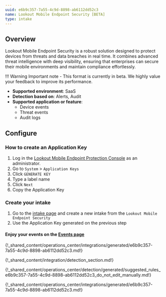 ```yaml
---
uuid: e6b9c357-7a55-4c9d-8898-ab6112dd52c3
name: Lookout Mobile Endpoint Security [BETA]
type: intake
---
```


## Overview

Lookout Mobile Endpoint Security is a robust solution designed to protect devices from threats and data breaches in real time. It combines advanced threat intelligence with deep visibility, ensuring that enterprises can secure their mobile environments and maintain compliance effortlessly.

!!! Warning
    Important note - This format is currently in beta. We highly value your feedback to improve its performance.

- **Supported environment**: SaaS
- **Detection based on**: Alerts, Audit
- **Supported application or feature**:
    - Device events
    - Threat events
    - Audit logs


## Configure

### How to create an Application Key

1. Log in the [Lookout Mobile Endpoint Protection Console](https://app.lookout.com/) as an administrator. 
2. Go to `System` > `Application Keys`
3. Click `GENERATE KEY`
4. Type a label name 
5. Click `Next`
6. Copy the Application Key

### Create your intake

1. Go to the [intake page](https://app.sekoia.io/operations/intakes) and create a new intake from the `Lookout Mobile Endpoint Security`
2. Use the Application Key generated on the previous step

#### Enjoy your events on the [Events page](https://app.sekoia.io/operations/events)


{!_shared_content/operations_center/integrations/generated/e6b9c357-7a55-4c9d-8898-ab6112dd52c3.md!}

{!_shared_content/integration/detection_section.md!}

{!_shared_content/operations_center/detection/generated/suggested_rules_e6b9c357-7a55-4c9d-8898-ab6112dd52c3_do_not_edit_manually.md!}

{!_shared_content/operations_center/integrations/generated/e6b9c357-7a55-4c9d-8898-ab6112dd52c3.md!}